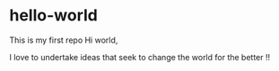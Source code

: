 # hello-world
This is my first repo
Hi world,

I love to undertake ideas that seek to change the world for the better !!
